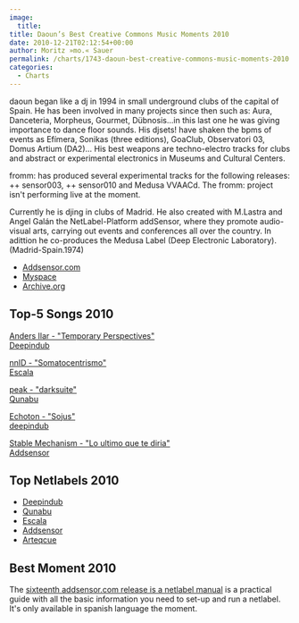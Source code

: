 ```yaml
---
image:
  title: 
title: Daoun’s Best Creative Commons Music Moments 2010
date: 2010-12-21T02:12:54+00:00
author: Moritz »mo.« Sauer
permalink: /charts/1743-daoun-best-creative-commons-music-moments-2010
categories:
  - Charts
---
```

daoun began like a dj in 1994 in small underground clubs of the capital of Spain. He has been involved in many projects since then such as: Aura, Danceteria, Morpheus, Gourmet, Dübnosis...in this last one he was giving importance to dance floor sounds. His djsets! have shaken the bpms of events as Efímera, Sonikas (three editions), GoaClub, Observatori 03, Domus Artium (DA2)... His best weapons are techno-electro tracks for clubs and abstract or experimental electronics in Museums and Cultural Centers.

fromm: has produced several experimental tracks for the following releases: ++ sensor003, ++ sensor010 and Medusa VVAACd. The fromm: project isn't performing live at the moment.

Currently he is djing in clubs of Madrid. He also created with M.Lastra and Angel Galán the NetLabel-Platform addSensor, where they promote audio-visual arts, carrying out events and conferences all over the country. In adittion he co-produces the Medusa Label (Deep Electronic Laboratory). (Madrid-Spain.1974)

  
<ul>
  <li>
    <a href="http://www.addsensor.com" target="_blank">Addsensor.com</a>
  </li>
  <li>
    <a href="http://www.myspace.com/daounfromm" target="_blank">Myspace</a>
  </li>
  <li>
    <a href="http://www.archive.org/search.php?query=daoun" target="_blank">Archive.org</a>
  </li>
</ul>
  
<h2>Top-5 Songs 2010</h2>
  
<a href="http://www.phlow.es/wp-content/uploads/best-of-2010/anders_ilar_-_temporary_perspectives.mp3">Anders Ilar - "Temporary Perspectives"</a><br /> <a href="http://www.deepindub.org/did038-big-brothers-of-dub" target="_blank">Deepindub</a>

<a href="http://www.phlow.es/wp-content/uploads/best-of-2010/nnid_-_somatocentrismo.mp3">nnID - "Somatocentrismo"</a><br /> <a href="http://escalared.com/archives/411">Escala</a>

<a href="http://www.phlow.es/wp-content/uploads/best-of-2010/peak_-_darksuite.mp3">peak - "darksuite"</a><br /> <a href="http://netlabel.qunabu.com/" target="_blank">Qunabu</a>

<a href="http://www.phlow.es/wp-content/uploads/best-of-2010/echoton_-_sojus.mp3">Echoton - "Sojus"</a><br /> <a href="http://www.deepindub.org/did-042-echoton-early-reflections-ep" target="_blank">deepindub</a>

<a href="http://www.phlow.es/wp-content/uploads/best-of-2010/stable_mechanism_-_lo_ultimo_que_te_diria.mp3">Stable Mechanism - "Lo ultimo que te diria"</a><br /> <a href="http://www.addsensor.com/addSensor_html.htm#017" target="_blank">Addsensor</a>

<h2>Top Netlabels 2010</h2>
  
<ul>
  <li>
    <a href="http://www.deepindub.org" target="_blank">Deepindub</a>
  </li>
  <li>
    <a href="http://netlabel.qunabu.com/" target="_blank">Qunabu</a>
  </li>
  <li>
    <a href="http://escalared.com" target="_blank">Escala</a>
  </li>
  <li>
    <a href="http://www.addsensor.com" target="_blank">Addsensor</a>
  </li>
  <li>
    <a href="http://www.arteqcue.de/" target="_blank">Arteqcue</a>
  </li>
</ul>

<h2>Best Moment 2010</h2>
  
The <a href="http://addsensor.com/referencias/addSensor018/addsensor018_ManualNetlabel.pdf">sixteenth addsensor.com release is a netlabel manual</a> is a practical guide with all the basic information you need to set-up and run a netlabel. It's only available in spanish language the moment.